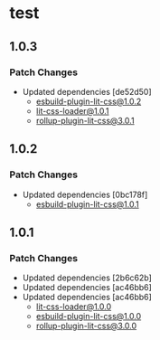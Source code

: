 # test

## 1.0.3

### Patch Changes

- Updated dependencies [de52d50]
  - esbuild-plugin-lit-css@1.0.2
  - lit-css-loader@1.0.1
  - rollup-plugin-lit-css@3.0.1

## 1.0.2

### Patch Changes

- Updated dependencies [0bc178f]
  - esbuild-plugin-lit-css@1.0.1

## 1.0.1

### Patch Changes

- Updated dependencies [2b6c62b]
- Updated dependencies [ac46bb6]
- Updated dependencies [ac46bb6]
  - lit-css-loader@1.0.0
  - esbuild-plugin-lit-css@1.0.0
  - rollup-plugin-lit-css@3.0.0

